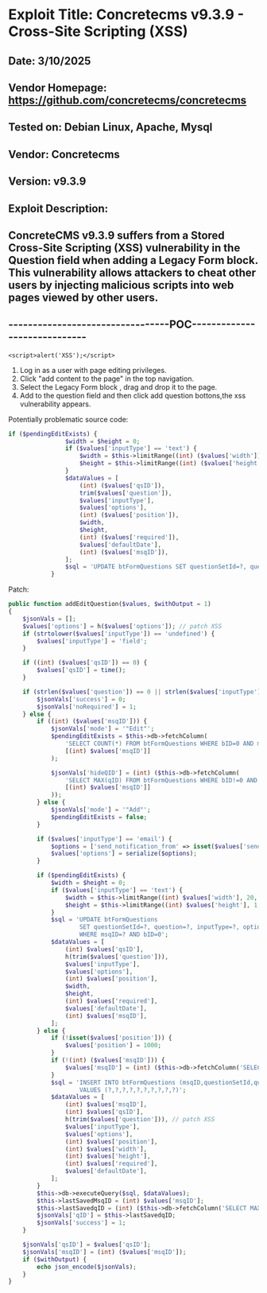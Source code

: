 # Exploit Title: Concretecms v9.3.9 - Cross-Site Scripting (XSS)
## Date: 3/10/2025
## Vendor Homepage: https://github.com/concretecms/concretecms
## Tested on: Debian Linux, Apache, Mysql
## Vendor: Concretecms
## Version: v9.3.9
## Exploit Description:
## ConcreteCMS v9.3.9 suffers from a Stored Cross-Site Scripting (XSS) vulnerability in the Question field when adding a Legacy Form block. This vulnerability allows attackers to cheat other users by injecting malicious scripts into web pages viewed by other users.

## ---------------------------------POC-----------------------------

```
<script>alert('XSS');</script>
```
1. Log in as a user with page editing privileges.
2. Click "add content to the page" in the top navigation.
3. Select the Legacy Form block , drag and drop it to the page.
4. Add <script>alert('Question');</script> to the question field and then click add question bottons,the xss vulnerability appears.

Potentially problematic source code:
```php
if ($pendingEditExists) {
                $width = $height = 0;
                if ($values['inputType'] == 'text') {
                    $width = $this->limitRange((int) ($values['width']), 20, 500);
                    $height = $this->limitRange((int) ($values['height']), 1, 100);
                }
                $dataValues = [
                    (int) ($values['qsID']),
                    trim($values['question']),
                    $values['inputType'],
                    $values['options'],
                    (int) ($values['position']),
                    $width,
                    $height,
                    (int) ($values['required']),
                    $values['defaultDate'],
                    (int) ($values['msqID']),
                ];
                $sql = 'UPDATE btFormQuestions SET questionSetId=?, question=?, inputType=?, options=?, position=?, width=?, height=?, required=?, defaultDate=? WHERE msqID=? AND bID=0';
            } 
```

Patch:
```php
public function addEditQuestion($values, $withOutput = 1)
{
    $jsonVals = [];
    $values['options'] = h($values['options']); // patch XSS
    if (strtolower($values['inputType']) == 'undefined') {
        $values['inputType'] = 'field';
    }

    if ((int) ($values['qsID']) == 0) {
        $values['qsID'] = time();
    }

    if (strlen($values['question']) == 0 || strlen($values['inputType']) == 0 || $values['inputType'] == 'null') {
        $jsonVals['success'] = 0;
        $jsonVals['noRequired'] = 1;
    } else {
        if ((int) ($values['msqID'])) {
            $jsonVals['mode'] = '"Edit"';
            $pendingEditExists = $this->db->fetchColumn(
                'SELECT COUNT(*) FROM btFormQuestions WHERE bID=0 AND msqID=?',
                [(int) $values['msqID']]
            );

            $jsonVals['hideQID'] = (int) ($this->db->fetchColumn(
                'SELECT MAX(qID) FROM btFormQuestions WHERE bID!=0 AND msqID=?',
                [(int) $values['msqID']]
            ));
        } else {
            $jsonVals['mode'] = '"Add"';
            $pendingEditExists = false;
        }

        if ($values['inputType'] == 'email') {
            $options = ['send_notification_from' => isset($values['send_notification_from']) ? 1 : 0];
            $values['options'] = serialize($options);
        }

        if ($pendingEditExists) {
            $width = $height = 0;
            if ($values['inputType'] == 'text') {
                $width = $this->limitRange((int) $values['width'], 20, 500);
                $height = $this->limitRange((int) $values['height'], 1, 100);
            }
            $sql = 'UPDATE btFormQuestions 
                    SET questionSetId=?, question=?, inputType=?, options=?, position=?, width=?, height=?, required=?, defaultDate=? 
                    WHERE msqID=? AND bID=0';
            $dataValues = [
                (int) $values['qsID'],
                h(trim($values['question'])),
                $values['inputType'],
                $values['options'],
                (int) $values['position'],
                $width,
                $height,
                (int) $values['required'],
                $values['defaultDate'],
                (int) $values['msqID'],
            ];
        } else {
            if (!isset($values['position'])) {
                $values['position'] = 1000;
            }
            if (!(int) ($values['msqID'])) {
                $values['msqID'] = (int) ($this->db->fetchColumn('SELECT MAX(msqID) FROM btFormQuestions') + 1);
            }
            $sql = 'INSERT INTO btFormQuestions (msqID,questionSetId,question,inputType,options,position,width,height,required,defaultDate) 
                    VALUES (?,?,?,?,?,?,?,?,?,?)';
            $dataValues = [
                (int) $values['msqID'],
                (int) $values['qsID'],
                h(trim($values['question'])), // patch XSS
                $values['inputType'],
                $values['options'],
                (int) $values['position'],
                (int) $values['width'],
                (int) $values['height'],
                (int) $values['required'],
                $values['defaultDate'],
            ];
        }
        $this->db->executeQuery($sql, $dataValues);
        $this->lastSavedMsqID = (int) $values['msqID'];
        $this->lastSavedqID = (int) ($this->db->fetchColumn('SELECT MAX(qID) FROM btFormQuestions WHERE bID=0 AND msqID=?', [(int) $values['msqID']]));
        $jsonVals['qID'] = $this->lastSavedqID;
        $jsonVals['success'] = 1;
    }

    $jsonVals['qsID'] = $values['qsID'];
    $jsonVals['msqID'] = (int) ($values['msqID']);
    if ($withOutput) {
        echo json_encode($jsonVals); 
    }
}

```